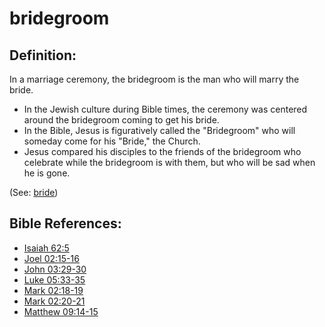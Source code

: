 # bridegroom #

## Definition: ##

In a marriage ceremony, the bridegroom is the man who will marry the bride.

* In the Jewish culture during Bible times, the ceremony was centered around the bridegroom coming to get his bride.
* In the Bible, Jesus is figuratively called the "Bridegroom" who will someday come for his "Bride," the Church.
* Jesus compared his disciples to the friends of the bridegroom who celebrate while the bridegroom is with them, but who will be sad when he is gone.

(See: [bride](../other/bride.md))

## Bible References: ##

* [Isaiah 62:5](https://door43.org/en/bible/notes/isa/62/05)
* [Joel 02:15-16](https://door43.org/en/bible/notes/jol/02/15)
* [John 03:29-30](https://door43.org/en/bible/notes/jhn/03/29)
* [Luke 05:33-35](https://door43.org/en/bible/notes/luk/05/33)
* [Mark 02:18-19](https://door43.org/en/bible/notes/mrk/02/18)
* [Mark 02:20-21](https://door43.org/en/bible/notes/mrk/02/20)
* [Matthew 09:14-15](https://door43.org/en/bible/notes/mat/09/14)
